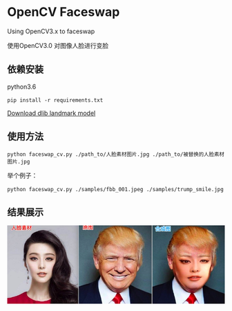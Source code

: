 # OpenCV Faceswap 

Using OpenCV3.x to faceswap

使用OpenCV3.0 对图像人脸进行变脸

## 依赖安装
python3.6

```
pip install -r requirements.txt
```

[Download dlib landmark model](https://pan.baidu.com/s/1Bbn7Zl57do969b76ui0OeA)

## 使用方法

```
python faceswap_cv.py ./path_to/人脸素材图片.jpg ./path_to/被替换的人脸素材图片.jpg
```

举个例子：

```
python faceswap_cv.py ./samples/fbb_001.jpeg ./samples/trump_smile.jpg
```

## 结果展示
![](samples/sample.jpg)